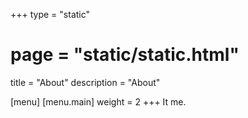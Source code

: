 +++
type = "static"
# page = "static/static.html"
title = "About"
description = "About"

[menu]
  [menu.main]
    weight = 2
+++
It me.